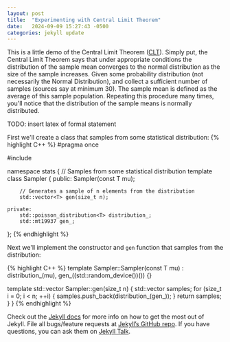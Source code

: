 ```yaml
---
layout: post
title:  "Experimenting with Central Limit Theorem"
date:   2024-09-09 15:27:43 -0500
categories: jekyll update
---
```

This is a little demo of the Central Limit Theorem ([CLT][clt]). Simply put, the Central Limit Theorem says that under appropriate conditions the distribution of the sample mean converges to the normal distribution as the size of the sample increases. Given some probability distribution (not necessarily the Normal Distribution), and collect a sufficient number of samples (sources say at minimum 30). The sample mean is defined as the average of this sample population. Repeating this procedure 
many times, you'll notice that the distribution of the sample means is normally distributed.

TODO: insert latex of formal statement

First we'll create a class that samples from some statistical distribution:
{% highlight C++ %}
#pragma once

#include <random>

namespace stats {
// Samples from some statistical distribution
template <typename T>
class Sampler {
    public:
        Sampler(const T mu);

        // Generates a sample of n elements from the distribution
        std::vector<T> gen(size_t n);

    private:
        std::poisson_distribution<T> distribution_;
        std::mt19937 gen_;
};
{% endhighlight %}

Next we'll implement the constructor and `gen` function that samples from the distribution: 

{% highlight C++ %}
template <typename T>
Sampler<T>::Sampler(const T mu) : distribution_(mu), gen_((std::random_device())()) {}

template <typename T>
std::vector<T> Sampler<T>::gen(size_t n) {
    std::vector<T> samples;
    for (size_t i = 0; i < n; ++i) {
        samples.push_back(distribution_(gen_));
    }
    return samples;
}
}
{% endhighlight %}

Check out the [Jekyll docs][jekyll-docs] for more info on how to get the most out of Jekyll. File all bugs/feature requests at [Jekyll’s GitHub repo][jekyll-gh]. If you have questions, you can ask them on [Jekyll Talk][jekyll-talk].

[clt]:         https://en.wikipedia.org/wiki/Central_limit_theorem
[jekyll-docs]: https://jekyllrb.com/docs/home
[jekyll-gh]:   https://github.com/jekyll/jekyll
[jekyll-talk]: https://talk.jekyllrb.com/
